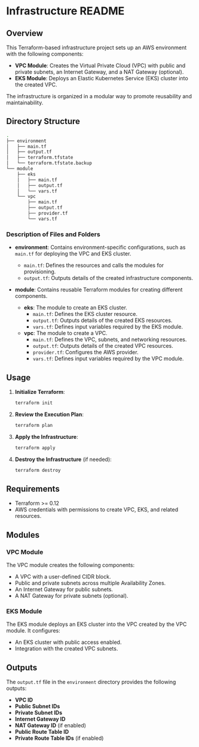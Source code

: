 # Infrastructure README

## Overview
This Terraform-based infrastructure project sets up an AWS environment with the following components:

- **VPC Module**: Creates the Virtual Private Cloud (VPC) with public and private subnets, an Internet Gateway, and a NAT Gateway (optional).
- **EKS Module**: Deploys an Elastic Kubernetes Service (EKS) cluster into the created VPC.

The infrastructure is organized in a modular way to promote reusability and maintainability.

## Directory Structure

```sh
.
├── environment
│   ├── main.tf
│   ├── output.tf
│   ├── terraform.tfstate
│   └── terraform.tfstate.backup
└── module
    ├── eks
    │   ├── main.tf
    │   ├── output.tf
    │   └── vars.tf
    └── vpc
        ├── main.tf
        ├── output.tf
        ├── provider.tf
        └── vars.tf
```

### Description of Files and Folders

- **environment**: Contains environment-specific configurations, such as `main.tf` for deploying the VPC and EKS cluster.
  - `main.tf`: Defines the resources and calls the modules for provisioning.
  - `output.tf`: Outputs details of the created infrastructure components.
  
- **module**: Contains reusable Terraform modules for creating different components.
  - **eks**: The module to create an EKS cluster.
    - `main.tf`: Defines the EKS cluster resource.
    - `output.tf`: Outputs details of the created EKS resources.
    - `vars.tf`: Defines input variables required by the EKS module.
  - **vpc**: The module to create a VPC.
    - `main.tf`: Defines the VPC, subnets, and networking resources.
    - `output.tf`: Outputs details of the created VPC resources.
    - `provider.tf`: Configures the AWS provider.
    - `vars.tf`: Defines input variables required by the VPC module.

## Usage

1. **Initialize Terraform**:
   ```sh
   terraform init
   ```

2. **Review the Execution Plan**:
   ```sh
   terraform plan
   ```

3. **Apply the Infrastructure**:
   ```sh
   terraform apply
   ```

4. **Destroy the Infrastructure** (if needed):
   ```sh
   terraform destroy
   ```

## Requirements
- Terraform >= 0.12
- AWS credentials with permissions to create VPC, EKS, and related resources.

## Modules

### VPC Module
The VPC module creates the following components:
- A VPC with a user-defined CIDR block.
- Public and private subnets across multiple Availability Zones.
- An Internet Gateway for public subnets.
- A NAT Gateway for private subnets (optional).

### EKS Module
The EKS module deploys an EKS cluster into the VPC created by the VPC module. It configures:
- An EKS cluster with public access enabled.
- Integration with the created VPC subnets.

## Outputs
The `output.tf` file in the `environment` directory provides the following outputs:
- **VPC ID**
- **Public Subnet IDs**
- **Private Subnet IDs**
- **Internet Gateway ID**
- **NAT Gateway ID** (if enabled)
- **Public Route Table ID**
- **Private Route Table IDs** (if enabled)
